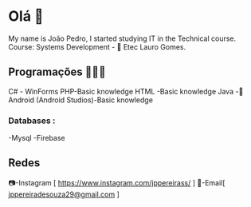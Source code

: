 # Olá 👋
My name is João Pedro, I started studying IT in the Technical course.
Course: Systems Development - 🏫 Etec Lauro Gomes.
## Programações 👨🏻‍💻
C# - WinForms
PHP-Basic knowledge
HTML -Basic knowledge
Java -📱 Android (Android Studios)-Basic knowledge
### Databases :
-Mysql
-Firebase
## Redes

📷-Instagram [ https://www.instagram.com/jppereirass/ ]
📧-Email[ jppereiradesouza29@gmail.com ]
